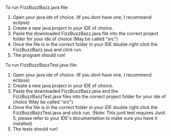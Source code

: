 

To run  FizzBuzzBazz.java file:
 1. Open your java ide of choice. (If you dont have one, I recommend eclipse)
 2. Create a new java project in your IDE of choice. 
 3. Paste the downloaded FizzBuzzBazz.java file into the correct project folder for your ide of choice (May be called "src")
 4. Once the file is in the correct folder in your IDE double right click the FizzBuzzBazz.java and click run.
 5. The program should run!
 
 
 To run  FizzBuzzBazzTest.java file:
  1. Open your java ide of choice. (If you dont have one, I recommend eclipse)
  2. Create a new java project in your IDE of choice. 
  3. Paste the downloaded FizzBuzzBazz.java and the FizzBuzzBazzTest.java files into the correct project folder for your ide of choice (May be called "src")
  4. Once the file is in the correct folder in your IDE double right click the FizzBuzzBazzTest.java and click run. (Note: This junit test requires Junit 5, please refer to your IDE's documentation to make sure you have it installed)
  5. The tests should run!
